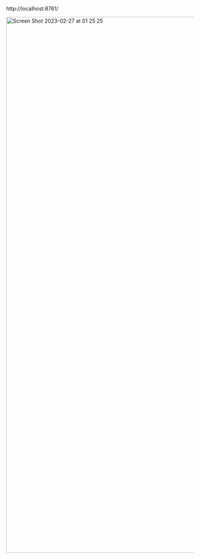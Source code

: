 http://localhost:8761/

<img width="1440" alt="Screen Shot 2023-02-27 at 01 25 25" src="https://user-images.githubusercontent.com/67695229/221441179-da6197ff-ed03-435c-a38a-0e72f46e562a.png">

